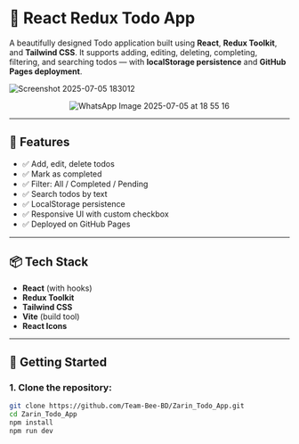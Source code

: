 # 🎯 React Redux Todo App

A beautifully designed Todo application built using **React**, **Redux Toolkit**, and **Tailwind CSS**. It supports adding, editing, deleting, completing, filtering, and searching todos — with **localStorage persistence** and **GitHub Pages deployment**.

![Screenshot 2025-07-05 183012](https://github.com/user-attachments/assets/5af2e7aa-6e0b-4dcd-8319-76b33a3df3a6)
<div align="center">
  <img src="https://github.com/user-attachments/assets/5daa211c-d4c7-4df2-8556-5259e27ac91d" alt="WhatsApp Image 2025-07-05 at 18 55 16" />
</div>

---

## 🚀 Features

- ✅ Add, edit, delete todos
- ✅ Mark as completed
- ✅ Filter: All / Completed / Pending
- ✅ Search todos by text
- ✅ LocalStorage persistence
- ✅ Responsive UI with custom checkbox
- ✅ Deployed on GitHub Pages

---

## 📦 Tech Stack

- **React** (with hooks)
- **Redux Toolkit**
- **Tailwind CSS**
- **Vite** (build tool)
- **React Icons**

---

## 🧠 Getting Started

### 1. Clone the repository:

```bash
git clone https://github.com/Team-Bee-BD/Zarin_Todo_App.git
cd Zarin_Todo_App
npm install
npm run dev
